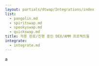 ```yaml
---
layout: partials/dtwap/Integrations/index
list:
  - pangolin.md
  - spiritswap.md
  - spookyswap.md
  - quickswap.md
title: 적용 완료/진행 중인 DEX/AMM 프로젝트들
integrate: 
  - integrate.md
---
```

a